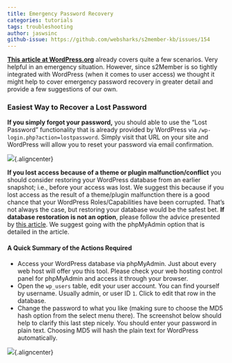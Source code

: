 ```yaml
---
title: Emergency Password Recovery
categories: tutorials
tags: troubleshooting
author: jaswsinc
github-issue: https://github.com/websharks/s2member-kb/issues/154
---
```


**[This article at WordPress.org](http://codex.wordpress.org/Resetting_Your_Password)** already covers quite a few scenarios. Very helpful in an emergency situation. However, since s2Member is so tightly integrated with WordPress (when it comes to user access) we thought it might help to cover emergency password recovery in greater detail and provide a few suggestions of our own.

### Easiest Way to Recover a Lost Password

**If you simply forgot your password,** you should able to use the “Lost Password” functionality that is already provided by WordPress via `/wp-login.php?action=lostpassword`. Simply visit that URL on your site and WordPress will allow you to reset your password via email confirmation.

![](http://cdn.websharks-inc.com/s2member/uploads/2014/07/2014-07-02_13-17-021.jpg){.aligncenter}

**If you lost access because of a theme or plugin malfunction/conflict** you should consider restoring your WordPress database from an earlier snapshot; i.e., before your access was lost. We suggest this because if you lost access as the result of a theme/plugin malfunction there is a good chance that your WordPress Roles/Capabilities have been corrupted. That’s not always the case, but restoring your database would be the safest bet. **If database restoration is not an option**, please follow the advice presented by [this article](http://codex.wordpress.org/Resetting_Your_Password). We suggest going with the phpMyAdmin option that is detailed in the article.

#### A Quick Summary of the Actions Required

-   Access your WordPress database via phpMyAdmin. Just about every web host will offer you this tool. Please check your web hosting control panel for phpMyAdmin and access it through your browser.
-   Open the `wp_users` table, edit your user account. You can find yourself by username. Usually admin, or user ID `1`. Click to edit that row in the database.
-   Change the password to what you like (making sure to choose the MD5 hash option from the select menu there). The screenshot below should help to clarify this last step nicely. You should enter your password in plain text. Choosing MD5 will hash the plain text for WordPress automatically.

![](http://cdn.websharks-inc.com/s2member/uploads/2014/07/2014-06-30_23-48-51.jpg){.aligncenter}
